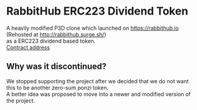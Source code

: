 # RabbitHub ERC223 Dividend Token
A heavily modified P3D clone which launched on https://rabbithub.io<br/>
(Rehosted at http://rabbithub.surge.sh/)<br/>
as a ERC223 dividend based token.<br/>
[Contract address](https://etherscan.io/address/0xfde889c9354d09cec72845e76a0d9f97f4686f7a)

## Why was it discontinued?
We stopped supporting the project after we decided that we do not want this to be another zero-sum ponzi token.<br/>
A better idea was proposed to move into a newer and modified version of the project.<br/>
